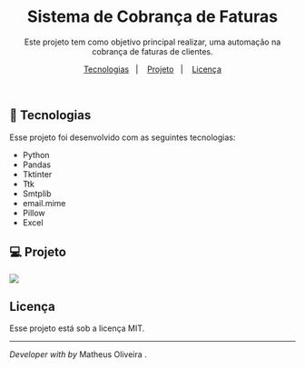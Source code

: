 <h1 align="center"> Sistema de Cobrança de Faturas </h1>

<p align="center">
Este projeto tem como objetivo principal realizar, uma automação na cobrança de faturas de clientes.<br/>
</p>

<p align="center">
  <a href="#-tecnologias">Tecnologias</a>&nbsp;&nbsp;&nbsp;|&nbsp;&nbsp;&nbsp;
  <a href="#-projeto">Projeto</a>&nbsp;&nbsp;&nbsp;|&nbsp;&nbsp;&nbsp;
  <a href="#memo-licença">Licença</a>
</p>

<br>

## 🚀 Tecnologias

Esse projeto foi desenvolvido com as seguintes tecnologias:

- Python
- Pandas
- Tktinter
- Ttk
- Smtplib
- email.mime
- Pillow
- Excel

## 💻 Projeto

<img src="./system-faturas/sistema-faturas.png">

## Licença

Esse projeto está sob a licença MIT.

---

<i>Developer with by</i> Matheus Oliveira .

